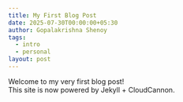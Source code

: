 ```yaml
---
title: My First Blog Post
date: 2025-07-30T00:00:00+05:30
author: Gopalakrishna Shenoy
tags:
  - intro
  - personal
layout: post
---
```

Welcome to my very first blog post!<br>
This site is now powered by Jekyll + CloudCannon.